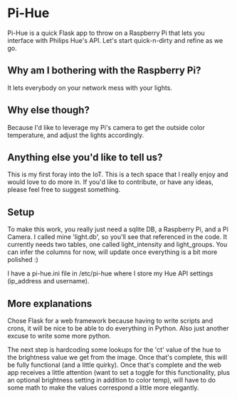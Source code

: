 # Pi-Hue

Pi-Hue is a quick Flask app to throw on a Raspberry Pi that lets you interface with Philips Hue's API. Let's start quick-n-dirty and refine as we go.

## Why am I bothering with the Raspberry Pi?

It lets everybody on your network mess with your lights.

## Why else though?

Because I'd like to leverage my Pi's camera to get the outside color temperature, and adjust the lights accordingly.

## Anything else you'd like to tell us?

This is my first foray into the IoT. This is a tech space that I really enjoy and would love to do more in. If you'd like to contribute, or have any ideas, please feel free to suggest something.

## Setup

To make this work, you really just need a sqlite DB, a Raspberry Pi, and a Pi Camera. I called mine 'light.db', so you'll see that referenced in the code. It currently needs two tables, one called light_intensity and light_groups. You can infer the columns for now, will update once everything is a bit more polished :)

I have a pi-hue.ini file in /etc/pi-hue where I store my Hue API settings (ip_address and username).

## More explanations

Chose Flask for a web framework because having to write scripts and crons, it will be nice to be able to do everything in Python. Also just another excuse to write some more python.

The next step is hardcoding some lookups for the 'ct' value of the hue to the brightness value we get from the image. Once that's complete, this will be fully functional (and a little quirky). Once that's complete and the web app receives a little attention (want to set a toggle for this functionality, plus an optional brightness setting in addition to color temp), will have to do some math to make the values correspond a little more elegantly.
